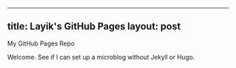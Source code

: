 
---
title: Layik's GitHub Pages
layout: post
---

My GitHub Pages Repo

Welcome. See if I can set up a microblog without Jekyll or Hugo.
